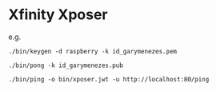 # Xfinity Xposer

e.g.

```
./bin/keygen -d raspberry -k id_garymenezes.pem

./bin/pong -k id_garymenezes.pub

./bin/ping -o bin/xposer.jwt -u http://localhost:80/ping
```
